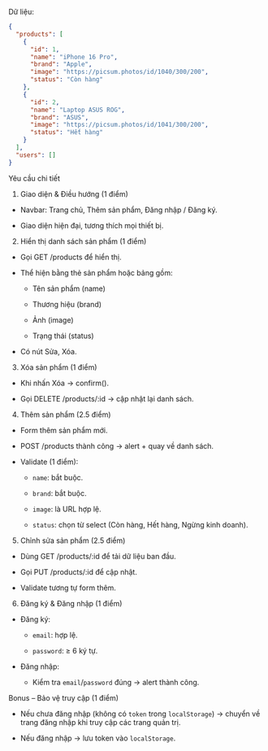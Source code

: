 Dữ liệu:
```json
{
  "products": [
    {
      "id": 1,
      "name": "iPhone 16 Pro",
      "brand": "Apple",
      "image": "https://picsum.photos/id/1040/300/200",
      "status": "Còn hàng"
    },
    {
      "id": 2,
      "name": "Laptop ASUS ROG",
      "brand": "ASUS",
      "image": "https://picsum.photos/id/1041/300/200",
      "status": "Hết hàng"
    }
  ],
  "users": []
}
```
Yêu cầu chi tiết

1. Giao diện & Điều hướng (1 điểm)

- Navbar: Trang chủ, Thêm sản phẩm, Đăng nhập / Đăng ký.

- Giao diện hiện đại, tương thích mọi thiết bị.

2. Hiển thị danh sách sản phẩm (1 điểm)

- Gọi GET /products để hiển thị.

- Thể hiện bằng thẻ sản phẩm hoặc bảng gồm:

  - Tên sản phẩm (name)

  - Thương hiệu (brand)

  - Ảnh (image)

  - Trạng thái (status)

- Có nút Sửa, Xóa.

3. Xóa sản phẩm (1 điểm)

- Khi nhấn Xóa → confirm().

- Gọi DELETE /products/:id → cập nhật lại danh sách.

4. Thêm sản phẩm (2.5 điểm)

- Form thêm sản phẩm mới.

- POST /products thành công → alert + quay về danh sách.

- Validate (1 điểm):

  - `name`: bắt buộc.

  - `brand`: bắt buộc.

  - `image`: là URL hợp lệ.

  - `status`: chọn từ select (Còn hàng, Hết hàng, Ngừng kinh doanh).

5. Chỉnh sửa sản phẩm (2.5 điểm)

- Dùng GET /products/:id để tải dữ liệu ban đầu.

- Gọi PUT /products/:id để cập nhật.

- Validate tương tự form thêm.

6. Đăng ký & Đăng nhập (1 điểm)

- Đăng ký:

  - `email`: hợp lệ.

  - `password`: ≥ 6 ký tự.

- Đăng nhập:

  - Kiểm tra `email`/`password` đúng → alert thành công.

Bonus – Bảo vệ truy cập (1 điểm)

- Nếu chưa đăng nhập (không có `token` trong `localStorage`) → chuyển về trang đăng nhập khi truy cập các trang quản trị.

- Nếu đăng nhập → lưu token vào `localStorage`.
